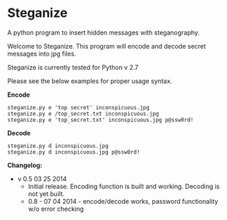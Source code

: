 Steganize
=========

A python program to insert hidden messages with steganography.

Welcome to Steganize. This program will encode and decode secret messages into jpg files.

Steganize is currently tested for Python v 2.7

Please see the below examples for proper usage syntax.

**Encode**
```
steganize.py e 'top secret' inconspicuous.jpg
steganize.py e /top_secret.txt inconspicuous.jpg
steganize.py e 'top_secret.txt' inconspicuous.jpg p@ssw0rd!
```

**Decode**
```
steganize.py d inconspicuous.jpg
steganize.py d inconspicuous.jpg p@ssw0rd!
```

**Changelog:**

* v 0.5 03 25 2014 
  * Initial release. Encoding function is built and working. Decoding is not yet built.
  * 0.8 - 07 04 2014 - encode/decode works, password functionality w/o error checking
